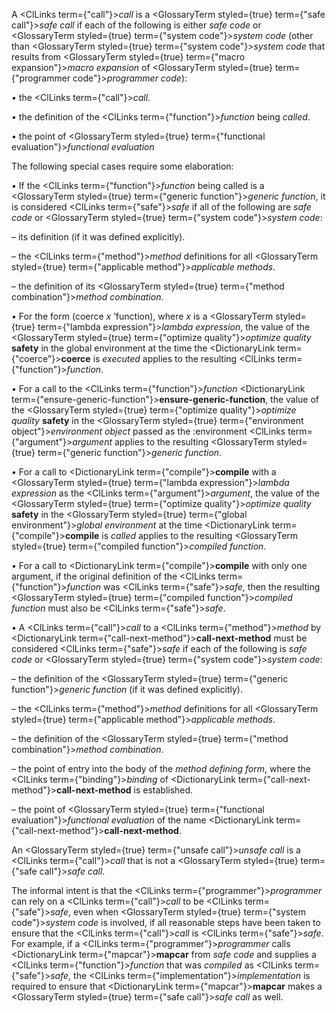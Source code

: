  



A <ClLinks  term={"call"}><i>call</i></ClLinks> is a <GlossaryTerm styled={true} term={"safe call"}><i>safe call</i></GlossaryTerm> if each of the following is either *safe code* or <GlossaryTerm styled={true} term={"system code"}><i>system code</i></GlossaryTerm> (other than <GlossaryTerm styled={true} term={"system code"}><i>system code</i></GlossaryTerm> that results from <GlossaryTerm styled={true} term={"macro expansion"}><i>macro expansion</i></GlossaryTerm> of <GlossaryTerm styled={true} term={"programmer code"}><i>programmer code</i></GlossaryTerm>): 



*•* the <ClLinks  term={"call"}><i>call</i></ClLinks>. 



*•* the definition of the <ClLinks  term={"function"}><i>function</i></ClLinks> being *called*. 



*•* the point of <GlossaryTerm styled={true} term={"functional evaluation"}><i>functional evaluation</i></GlossaryTerm> 



The following special cases require some elaboration: 



*•* If the <ClLinks  term={"function"}><i>function</i></ClLinks> being called is a <GlossaryTerm styled={true} term={"generic function"}><i>generic function</i></GlossaryTerm>, it is considered <ClLinks  term={"safe"}><i>safe</i></ClLinks> if all of the following are *safe code* or <GlossaryTerm styled={true} term={"system code"}><i>system code</i></GlossaryTerm>: 



– its definition (if it was defined explicitly). 



– the <ClLinks  term={"method"}><i>method</i></ClLinks> definitions for all <GlossaryTerm styled={true} term={"applicable method"}><i>applicable methods</i></GlossaryTerm>. 



– the definition of its <GlossaryTerm styled={true} term={"method combination"}><i>method combination</i></GlossaryTerm>. 



*•* For the form (coerce *x* ’function), where *x* is a <GlossaryTerm styled={true} term={"lambda expression"}><i>lambda expression</i></GlossaryTerm>, the value of the <GlossaryTerm styled={true} term={"optimize quality"}><i>optimize quality</i></GlossaryTerm> **safety** in the global environment at the time the <DictionaryLink  term={"coerce"}><b>coerce</b></DictionaryLink> is *executed* applies to the resulting <ClLinks  term={"function"}><i>function</i></ClLinks>. 



*•* For a call to the <ClLinks  term={"function"}><i>function</i></ClLinks> <DictionaryLink  term={"ensure-generic-function"}><b>ensure-generic-function</b></DictionaryLink>, the value of the <GlossaryTerm styled={true} term={"optimize quality"}><i>optimize quality</i></GlossaryTerm> **safety** in the <GlossaryTerm styled={true} term={"environment object"}><i>environment object</i></GlossaryTerm> passed as the :environment <ClLinks  term={"argument"}><i>argument</i></ClLinks> applies to the resulting <GlossaryTerm styled={true} term={"generic function"}><i>generic function</i></GlossaryTerm>. 



*•* For a call to <DictionaryLink  term={"compile"}><b>compile</b></DictionaryLink> with a <GlossaryTerm styled={true} term={"lambda expression"}><i>lambda expression</i></GlossaryTerm> as the <ClLinks  term={"argument"}><i>argument</i></ClLinks>, the value of the <GlossaryTerm styled={true} term={"optimize quality"}><i>optimize quality</i></GlossaryTerm> **safety** in the <GlossaryTerm styled={true} term={"global environment"}><i>global environment</i></GlossaryTerm> at the time <DictionaryLink  term={"compile"}><b>compile</b></DictionaryLink> is *called* applies to the resulting <GlossaryTerm styled={true} term={"compiled function"}><i>compiled function</i></GlossaryTerm>. 



*•* For a call to <DictionaryLink  term={"compile"}><b>compile</b></DictionaryLink> with only one argument, if the original definition of the <ClLinks  term={"function"}><i>function</i></ClLinks> was <ClLinks  term={"safe"}><i>safe</i></ClLinks>, then the resulting <GlossaryTerm styled={true} term={"compiled function"}><i>compiled function</i></GlossaryTerm> must also be <ClLinks  term={"safe"}><i>safe</i></ClLinks>. 



*•* A <ClLinks  term={"call"}><i>call</i></ClLinks> to a <ClLinks  term={"method"}><i>method</i></ClLinks> by <DictionaryLink  term={"call-next-method"}><b>call-next-method</b></DictionaryLink> must be considered <ClLinks  term={"safe"}><i>safe</i></ClLinks> if each of the following is *safe code* or <GlossaryTerm styled={true} term={"system code"}><i>system code</i></GlossaryTerm>: 



– the definition of the <GlossaryTerm styled={true} term={"generic function"}><i>generic function</i></GlossaryTerm> (if it was defined explicitly).  







– the <ClLinks  term={"method"}><i>method</i></ClLinks> definitions for all <GlossaryTerm styled={true} term={"applicable method"}><i>applicable methods</i></GlossaryTerm>. 



– the definition of the <GlossaryTerm styled={true} term={"method combination"}><i>method combination</i></GlossaryTerm>. 



– the point of entry into the body of the *method defining form*, where the <ClLinks  term={"binding"}><i>binding</i></ClLinks> of <DictionaryLink  term={"call-next-method"}><b>call-next-method</b></DictionaryLink> is established. 



– the point of <GlossaryTerm styled={true} term={"functional evaluation"}><i>functional evaluation</i></GlossaryTerm> of the name <DictionaryLink  term={"call-next-method"}><b>call-next-method</b></DictionaryLink>. 



An <GlossaryTerm styled={true} term={"unsafe call"}><i>unsafe call</i></GlossaryTerm> is a <ClLinks  term={"call"}><i>call</i></ClLinks> that is not a <GlossaryTerm styled={true} term={"safe call"}><i>safe call</i></GlossaryTerm>. 



The informal intent is that the <ClLinks  term={"programmer"}><i>programmer</i></ClLinks> can rely on a <ClLinks  term={"call"}><i>call</i></ClLinks> to be <ClLinks  term={"safe"}><i>safe</i></ClLinks>, even when <GlossaryTerm styled={true} term={"system code"}><i>system code</i></GlossaryTerm> is involved, if all reasonable steps have been taken to ensure that the <ClLinks  term={"call"}><i>call</i></ClLinks> is <ClLinks  term={"safe"}><i>safe</i></ClLinks>. For example, if a <ClLinks  term={"programmer"}><i>programmer</i></ClLinks> calls <DictionaryLink  term={"mapcar"}><b>mapcar</b></DictionaryLink> from *safe code* and supplies a <ClLinks  term={"function"}><i>function</i></ClLinks> that was *compiled* as <ClLinks  term={"safe"}><i>safe</i></ClLinks>, the <ClLinks  term={"implementation"}><i>implementation</i></ClLinks> is required to ensure that <DictionaryLink  term={"mapcar"}><b>mapcar</b></DictionaryLink> makes a <GlossaryTerm styled={true} term={"safe call"}><i>safe call</i></GlossaryTerm> as well. 



